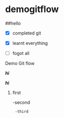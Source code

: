# demogitflow

##hello



- [x] completed git

- [x] learnt everything

- [ ] fogot all



Demo Git flow

**_hi_**


***hi***


1. first

    -second
    
        -third
